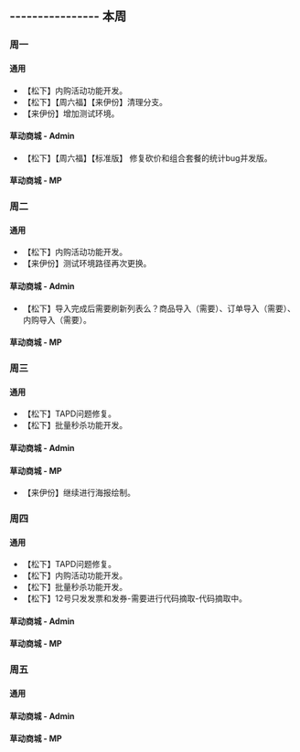 ## ---------------- 本周

### 周一
#### 通用
* 【松下】内购活动功能开发。
* 【松下】【周六福】【来伊份】清理分支。
* 【来伊份】增加测试环境。
#### 草动商城 - Admin
* 【松下】【周六福】【标准版】 修复砍价和组合套餐的统计bug并发版。
#### 草动商城 - MP

### 周二
#### 通用
* 【松下】内购活动功能开发。
* 【来伊份】测试环境路径再次更换。
#### 草动商城 - Admin
* 【松下】导入完成后需要刷新列表么？商品导入（需要）、订单导入（需要）、内购导入（需要）。
#### 草动商城 - MP

### 周三
#### 通用
* 【松下】TAPD问题修复。
* 【松下】批量秒杀功能开发。
#### 草动商城 - Admin
#### 草动商城 - MP
* 【来伊份】继续进行海报绘制。

### 周四
#### 通用
* 【松下】TAPD问题修复。
* 【松下】内购活动功能开发。
* 【松下】批量秒杀功能开发。
* 【松下】12号只发发票和发券-需要进行代码摘取-代码摘取中。
#### 草动商城 - Admin
#### 草动商城 - MP

### 周五
#### 通用
#### 草动商城 - Admin
#### 草动商城 - MP
